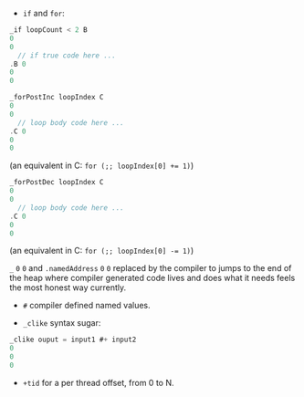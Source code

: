 * `if` and `for`:
```c
_if loopCount < 2 B
0
0
  // if true code here ...
.B 0
0
0
```
```c
_forPostInc loopIndex C
0
0
  // loop body code here ...
.C 0
0
0
```
(an equivalent in C: `for (;; loopIndex[0] += 1)`)
```c
_forPostDec loopIndex C
0
0
  // loop body code here ...
.C 0
0
0
```
(an equivalent in C: `for (;; loopIndex[0] -= 1)`)

`_` `0` `0` and `.namedAddress` `0` `0` replaced by the compiler to jumps to the end of the heap where compiler generated code lives and does what it needs feels the most honest way currently.

* `#` compiler defined named values.

* `_clike` syntax sugar:
```c
_clike ouput = input1 #+ input2
0
0
0
```

* `+tid` for a per thread offset, from 0 to N.

